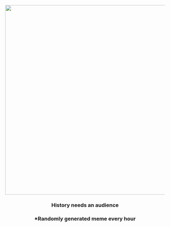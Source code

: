 <p align="center">
        <img src="https://i.redd.it/zdsr9k08nbs91.gif" width="600" height="600">
        </p>
        <h3 align="center">History needs an audience</h3>
        <h3 align="center">*Randomly generated meme every hour</h3>
    